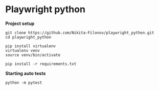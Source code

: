 # Playwright python


**Project setup**

```
git clone https://github.com/Nikita-Filonov/playwright_python.git
cd playwright_python

pip install virtualenv
virtualenv venv
source venv/bin/activate

pip install -r requirements.txt
```

**Starting auto tests**

```
python -m pytest
```
